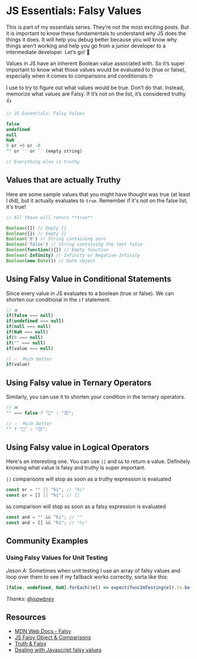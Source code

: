 # JS Essentials: Falsy Values

This is part of my essentials series. They’re not the most exciting posts. But it is important to know these fundamentals to understand *why* JS does the things it does. It will help you debug better because you will know why things aren’t working and help you go from a junior developer to a intermediate developer. Let’s go! 💪

Values in JS have an inherent Boolean value associated with. So it’s super important to know what those values would be evaluated to (true or false), especially when it comes to comparisons and conditionals 🤓

I use to try to figure out what values would be true. Don’t do that. Instead, memorize what values are Falsy. If it’s not on the list, it’s considered truthy 👍

```javascript
// JS Essentials: Falsy Values

false
undefined
null
NaN
0 or +0 or -0
"" or '' or `` (empty string)

// Everything else is truthy
```

## Values that are actually Truthy

Here are some sample values that you might have thought was true (at least I did), but it actually evaluates to `true`. Remember if it's not on the false list, it's true!

```javascript
// All these will return **true**

Boolean([]) // Empty []
Boolean({}) // Empty {}
Boolean('0') // String containing zero
Boolean('false') // String containing the text false
Boolean(function(){}) // Empty function
Boolean(-Infinity) // Infinity or Negative Infinity
Boolean(new Date()) // Date object
```

## Using Falsy Value in Conditional Statements

Since every value in JS evaluates to a boolean (true or false). We can shorten our conditional in the `if` statement.

```javascript
// ❌
if(false === null)
if(undefined === null)
if(null === null)
if(NaN === null)
if(0 === null)
if("" === null)
if(value === null)

// ✅  Much better
if(value)
```

## Using Falsy value in Ternary Operators

Similarly, you can use it to shorten your condition in the ternary operators.

```javascript
// ❌
"" === false ? "🙂" : "🙃";

// ✅  Much better
"" ? "🙂" : "🙃";
```

## Using Falsy value in Logical Operators

Here's an interesting one. You can use `||` and `&&` to return a value. Definitely knowing what value is falsy and truthy is super important.

`||` comparisons will stop as soon as a truthy expression is evaluated

```javascript
const or = "" || "hi"; // "hi"
const or = [] || "hi"; // []
```

`&&` comparison will stop as soon as a falsy expression is evaluated

```javascript
const and = "" && "hi"; // ""
const and = [] && "hi"; // "hi"
```

## Community Examples


### Using Falsy Values for Unit Testing

_Jason A:_ Sometimes when unit testing I use an array of falsy values and loop over them to see if my fallback works correctly, sorta like this: 

```javascript
[false, undefined, NaN].forEach((el) => expect(funcImTesting(el).to.be("my fallback")))
```

_Thanks: [@jsawbrey](https://twitter.com/jsawbrey/status/1020929326852657152)_

## Resources

- [MDN Web Docs - Falsy](https://developer.mozilla.org/en-US/docs/Glossary/Falsy)
- [JS Falsy Object & Comparisons](https://medium.com/sons-of-javascript/javascript-falsy-objects-and-comparisons-92d5888be09d)
- [Truth & Falsy](https://j11y.io/javascript/truthy-falsey/)
- [Dealing with Javascript falsy values](https://medium.com/@sgobinda007/dealing-with-javascript-falsy-values-d75a2f1b1c90)
